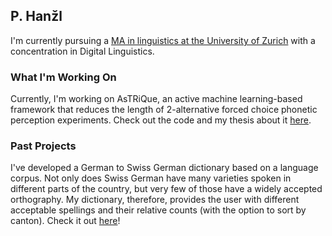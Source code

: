 ## P. Hanžl

I'm currently pursuing a [MA in linguistics at the University of Zurich](https://www.linguistics-ma.uzh.ch/) with a concentration in Digital Linguistics.

### What I'm Working On

Currently, I'm working on AsTRiQue, an active machine learning-based framework that reduces the length of 2-alternative forced choice phonetic perception experiments. Check out the code and my thesis about it [here](https://github.com/prokophanzl/astrique).


### Past Projects
I've developed a German to Swiss German dictionary based on a language corpus. Not only does Swiss German have many varieties spoken in different parts of the country, but very few of those have a widely accepted orthography. My dictionary, therefore, provides the user with different acceptable spellings and their relative counts (with the option to sort by canton).
Check it out [here](https://dsw.dustah.com)!
